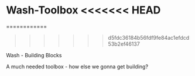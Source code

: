 Wash-Toolbox
<<<<<<< HEAD
=======
============
>>>>>>> d5fdc36184b56fdf9fe84ac1efdcd53b2ef46137

Wash - Building Blocks

A much needed toolbox - how else we gonna get building?
